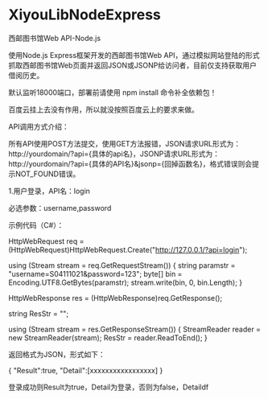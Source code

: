 XiyouLibNodeExpress
===================

西邮图书馆Web API-Node.js

使用Node.js Express框架开发的西邮图书馆Web API，通过模拟网站登陆的形式抓取西邮图书馆Web页面并返回JSON或JSONP给访问者，目前仅支持获取用户借阅历史。

默认监听18000端口，部署前请使用 npm install 命令补全依赖包！

百度云挂上去没有作用，所以就没按照百度云上的要求来做。

API调用方式介绍：

所有API使用POST方法提交，使用GET方法报错，JSON请求URL形式为：http://yourdomain/?api={具体的api名}，JSONP请求URL形式为：http://yourdomain/?api={具体的API名}&jsonp={回掉函数名}，格式错误则会提示NOT_FOUND错误。

1.用户登录，API名：login

必选参数：username,password

示例代码（C#）：

HttpWebRequest req = (HttpWebRequest)HttpWebRequest.Create("http://127.0.0.1/?api=login");

using (Stream stream = req.GetRequestStream())
{
    string paramstr = "username=S04111021&password=123";
    byte[] bin = Encoding.UTF8.GetBytes(paramstr);
    stream.write(bin, 0, bin.Length);
}

HttpWebResponse res = (HttpWebResponse)req.GetResponse();

string ResStr = "";

using (Stream stream = res.GetResponseStream())
{
    StreamReader reader = new StreamReader(stream);
    ResStr = reader.ReadToEnd();
}

返回格式为JSON，形式如下：

{
    "Result":true,
    "Detail":[xxxxxxxxxxxxxxxxx]
}

登录成功则Result为true，Detail为登录，否则为false，Detaildf
